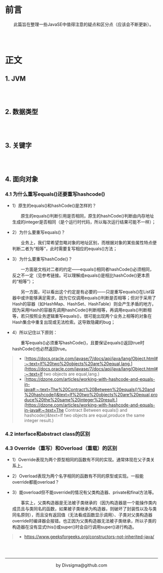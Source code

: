 # 前言

&ensp;&ensp;&ensp;&ensp;此篇旨在整理一些JavaSE中值得注意的疑点和区分点（应该会不断更新）。



<br />

<br />

# 正文

## 1. JVM





<br />

<br />

## 2. 数据类型





<br />

<br />

## 3. 关键字





<br />

<br />

## 4. 面向对象

### 4.1 为什么重写equals()还要重写hashcode()

- 1）原生的equals()和hashCode()是怎样的？

  &ensp;&ensp;&ensp;&ensp;原生的equals()判断引用是否相同，原生的hashCode()判断由内存地址生成的integer是否相同（是个运行时代码，所以每次运行结果可能不一样）；

- 2）为什么要重写equals()？

  &ensp;&ensp;&ensp;&ensp;业务上，我们常希望忽略对象的地址区别，而根据对象的某些属性特点便判断二者为“相等”，此时需要复写相应的equals()方法；

- 3）为什么要重写hashCode()？

  &ensp;&ensp;&ensp;&ensp;一方面是文档对二者的约定——equals()相同者hashCode()必须相同，反之不一定（见参考链接。可以理解成equals()是相比hashCode()更本质的“相等”）；

  &ensp;&ensp;&ensp;&ensp;另一方面，可以看出这个约定是有必要的——只是重写equals()在List容器中或许能够满足需求，因为它仅调用equals()判断是否相等；但对于采用了Hash的容器（如HashMap、HashSet、HashTable）则会产生矛盾的地方，因为采用Hash的容器先调用hashCode()判断相等，再调用equals()判断相等，若只按照业务逻辑重写equals()，很可能出现两个业务上相等的对象在Hash集合中重复出现或无法检索。这导致隐藏的bug；

- 4）所以记住以下原则：

  &ensp;&ensp;&ensp;&ensp;重写equals()必须重写hashCode()，且要保证equals()返回true时hashCode()也必然返回true。

> - [https://docs.oracle.com/javase/7/docs/api/java/lang/Object.html#:~:text=If%20two%20objects%20are%20equal,lang.](https://docs.oracle.com/javase/7/docs/api/java/lang/Object.html#:~:text=If two objects are equal,lang.)
> - [https://dzone.com/articles/working-with-hashcode-and-equals-in-java#:~:text=The%20Contract%20Between%20equals()%20and%20hashcode()&text=If%20two%20objects%20are%20equal,produce%20the%20same%20integer%20result.](https://dzone.com/articles/working-with-hashcode-and-equals-in-java#:~:text=The Contract Between equals() and hashcode()&text=If two objects are equal,produce the same integer result.)



### 4.2 interface和abstract class的区别





### 4.3 Override（重写）和Overload（重载）的区别

- 1）Override表现为两个原型相同的函数有不同的实现。通常体现在父子类关系上。

- 2）Overload表现为两个名字相同的函数有不同的原型或实现。一般能override都能overload？

- 3）能overload但不能override的情况有父类构造器、private和final方法等。

  &ensp;&ensp;&ensp;&ensp;事实上，父类构造器是无法被子类继承的（因为构造器是一个能操作类内成员且与类同名的函数，如果被子类继承为构造器，则破坏了封装性以及与类同名原则），而且没有返回值（无法看成函数显示调用）、子类对父类构造器override时编译器会报错。也正因为父类构造器无法被子类继承，所以子类的构造器在没有显式this()或super()时会自行调用super()进行构造。

> - https://www.geeksforgeeks.org/constructors-not-inherited-java/

<br />

<br />

----



<div align="center">by Divsigma@github.com</div>